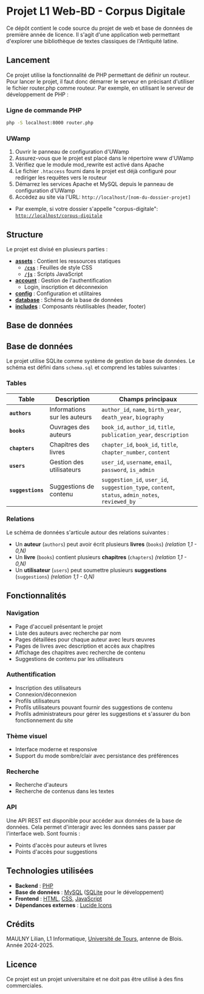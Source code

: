# Projet L1 Web-BD - Corpus Digitale

Ce dépôt contient le code source du projet de web et base de données de première année de licence. Il s'agit d'une application web permettant d'explorer une bibliothèque de textes classiques de l'Antiquité latine.

## Lancement

Ce projet utilise la fonctionnalité de PHP permettant de définir un routeur.
Pour lancer le projet, il faut donc démarrer le serveur en précisant d'utiliser le fichier router.php comme routeur. Par exemple, en utilisant le serveur de développement de PHP :

### Ligne de commande PHP

```bash
php -S localhost:8000 router.php
```

### UWamp

1. Ouvrir le panneau de configuration d'UWamp
2. Assurez-vous que le projet est placé dans le répertoire www d'UWamp
3. Vérifiez que le module mod_rewrite est activé dans Apache
4. Le fichier `.htaccess` fourni dans le projet est déjà configuré pour rediriger les requêtes vers le routeur
5. Démarrez les services Apache et MySQL depuis le panneau de configuration d'UWamp
6. Accédez au site via l'URL: `http://localhost/[nom-du-dossier-projet]`
  - Par exemple, si votre dossier s'appelle "corpus-digitale": [`http://localhost/corpus-digitale`](http://localhost/corpus-digitale)

## Structure

Le projet est divisé en plusieurs parties :

- **[assets](/assets/)** : Contient les ressources statiques
  - **[`/css`](/assets/css/)** : Feuilles de style CSS
  - **[`/js`](/assets/js/)** : Scripts JavaScript
- **[account](/account)** : Gestion de l'authentification
  - Login, inscription et déconnexion
- **[config](/config/)** : Configuration et utilitaires
- **[database](/database/)** : Schéma de la base de données
- **[includes](/includes/)** : Composants réutilisables (header, footer)

## Base de données
## Base de données

Le projet utilise SQLite comme système de gestion de base de données. Le schéma est défini dans `schema.sql` et comprend les tables suivantes :

### Tables

| Table             | Description                  | Champs principaux                                                                                |
|-------------------|------------------------------|--------------------------------------------------------------------------------------------------|
| **`authors`**     | Informations sur les auteurs | `author_id`, `name`, `birth_year`, `death_year`, `biography`                                     |
| **`books`**       | Ouvrages des auteurs         | `book_id`, `author_id`, `title`, `publication_year`, `description`                               |
| **`chapters`**    | Chapitres des livres         | `chapter_id`, `book_id`, `title`, `chapter_number`, `content`                                    |
| **`users`**       | Gestion des utilisateurs     | `user_id`, `username`, `email`, `password`, `is_admin`                                           |
| **`suggestions`** | Suggestions de contenu       | `suggestion_id`, `user_id`, `suggestion_type`, `content`, `status`, `admin_notes`, `reviewed_by` |

### Relations

Le schéma de données s'articule autour des relations suivantes :

- Un **auteur** (`authors`) peut avoir écrit plusieurs **livres** (`books`) *(relation 1,1 - 0,N)*
- Un **livre** (`books`) contient plusieurs **chapitres** (`chapters`) *(relation 1,1 - 0,N)*
- Un **utilisateur** (`users`) peut soumettre plusieurs **suggestions** (`suggestions`) *(relation 1,1 - 0,N)*


## Fonctionnalités

### Navigation
- Page d'accueil présentant le projet
- Liste des auteurs avec recherche par nom
- Pages détaillées pour chaque auteur avec leurs œuvres
- Pages de livres avec description et accès aux chapitres
- Affichage des chapitres avec recherche de contenu
- Suggestions de contenu par les utilisateurs

### Authentification
- Inscription des utilisateurs
- Connexion/déconnexion
- Profils utilisateurs
 - Profils utilisateurs pouvant fournir des suggestions de contenu
 - Profils administrateurs pour gérer les suggestions et s'assurer du bon fonctionnement du site

### Thème visuel
- Interface moderne et responsive
- Support du mode sombre/clair avec persistance des préférences

### Recherche
- Recherche d'auteurs
- Recherche de contenus dans les textes

### API
Une API REST est disponible pour accéder aux données de la base de données. Cela permet d'interagir avec les données sans passer par l'interface web. Sont fournis :
- Points d'accès pour auteurs et livres
- Points d'accès pour suggestions


## Technologies utilisées

- **Backend** : [PHP](https://www.php.net/)
- **Base de données** : [MySQL](https://www.mysql.com/) ([SQLite](https://www.sqlite.org/) pour le développement)
- **Frontend** : [HTML](https://developer.mozilla.org/fr/docs/Web/HTML), [CSS](https://developer.mozilla.org/fr/docs/Web/CSS), [JavaScript](https://developer.mozilla.org/fr/docs/Web/JavaScript)
- **Dépendances externes** : [Lucide Icons](https://lucide-icons.web.app/)

## Crédits

MAULNY Lilian, L1 Informatique, [Université de Tours](https://univ-tours.fr), antenne de Blois. Année 2024-2025.

## Licence

Ce projet est un projet universitaire et ne doit pas être utilisé à des fins commerciales.